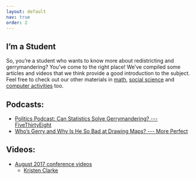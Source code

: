 ```yaml
---
layout: default
nav: true
order: 2
---
```


## I’m a Student

So, you’re a student who wants to know more about redistricting and 
gerrymandering? You’ve come to the right place! We’ve compiled some articles and
videos that we think provide a good introduction to the subject. Feel free to 
check out our other materials in [math]({{site.baseurl}}/math), 
[social science]({{site.baseurl}}/social_science) and 
[computer activities]({{site.baseurl}}/computer_activites) too.


## Podcasts:

* [Politics Podcast: Can Statistics Solve Gerrymandering? --- FiveThirtyEight](https://fivethirtyeight.com/features/politics-podcast-can-statistics-solve-partisan-gerrymandering/)
* [Who’s Gerry and Why Is He So Bad at Drawing Maps? --- More Perfect](https://www.wnycstudios.org/podcasts/radiolabmoreperfect/episodes/whos-gerry-and-why-he-so-bad-drawing-maps)

## Videos:

* [August 2017 conference videos](https://www.youtube.com/playlist?list=PLr7G5jnVFYLiTpEiQkQB_FyQ372oSO8Au)
    * [Kristen Clarke](https://www.youtube.com/watch?v=CktwjlcBDH4&list=PLr7G5jnVFYLiTpEiQkQB_FyQ372oSO8Au&index=4&t=0s)